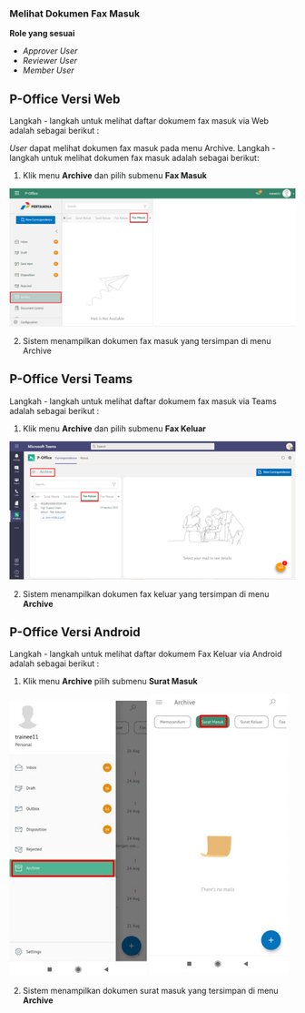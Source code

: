 ### **Melihat Dokumen Fax Masuk**
**Role yang sesuai**

- *Approver User*
- *Reviewer User*
- *Member User*

## **P-Office Versi Web**

Langkah - langkah untuk melihat daftar dokumem fax masuk via Web adalah sebagai berikut :

*User* dapat melihat dokumen fax masuk pada menu Archive. Langkah - langkah untuk melihat dokumen fax masuk adalah sebagai berikut:

1. Klik menu **Archive** dan pilih submenu **Fax Masuk**

![gambar](Archive/AR_Web/AR04.png)

 2. Sistem menampilkan dokumen fax masuk yang tersimpan di menu Archive


## **P-Office Versi Teams**

Langkah - langkah untuk melihat daftar dokumem fax masuk via Teams adalah sebagai berikut :

1.  Klik menu **Archive** dan pilih submenu **Fax Keluar**

![gambar](Archive/AR_Teams/AR05.png)

2.  Sistem menampilkan dokumen fax keluar yang tersimpan di menu **Archive**



## **P-Office Versi Android**

Langkah - langkah untuk melihat daftar dokumem Fax Keluar via Android adalah sebagai berikut :


1. Klik menu **Archive** pilih submenu **Surat Masuk**
   
![gambar](Archive/AR_Android/SM/A01.jpg) ![gambar](Archive/AR_Android/SM/A02.jpg)

2. Sistem menampilkan dokumen surat masuk yang tersimpan di menu **Archive**